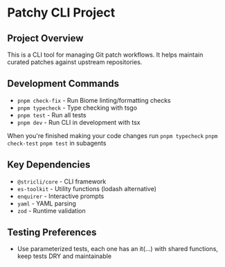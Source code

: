 # Patchy CLI Project

## Project Overview

This is a CLI tool for managing Git patch workflows. It helps maintain curated patches against upstream repositories.

## Development Commands

- `pnpm check-fix` - Run Biome linting/formatting checks
- `pnpm typecheck` - Type checking with tsgo
- `pnpm test` - Run all tests
- `pnpm dev` - Run CLI in development with tsx

When you're finished making your code changes run `pnpm typecheck`  `pnpm check-test` `pnpm test` in subagents

## Key Dependencies

- `@stricli/core` - CLI framework
- `es-toolkit` - Utility functions (lodash alternative)
- `enquirer` - Interactive prompts
- `yaml` - YAML parsing
- `zod` - Runtime validation

## Testing Preferences

- Use parameterized tests, each one has an it(...) with shared functions, keep tests DRY and maintainable
